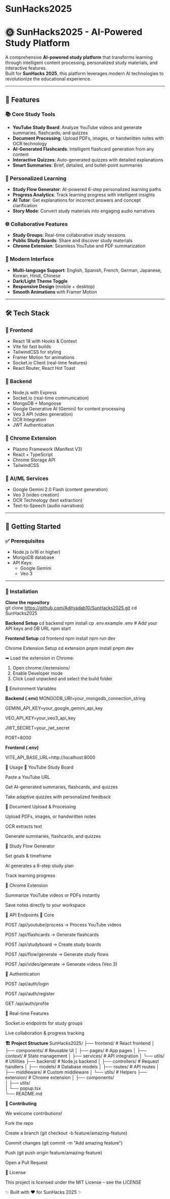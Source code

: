 # SunHacks2025
# 🌞 SunHacks2025 - AI-Powered Study Platform  

A comprehensive **AI-powered study platform** that transforms learning through intelligent content processing, personalized study materials, and interactive features.  
Built for **SunHacks 2025**, this platform leverages modern AI technologies to revolutionize the educational experience.  

---

## 🌟 Features  

### 📚 Core Study Tools  
- **YouTube Study Board**: Analyze YouTube videos and generate summaries, flashcards, and quizzes  
- **Document Processing**: Upload PDFs, images, or handwritten notes with OCR technology  
- **AI-Generated Flashcards**: Intelligent flashcard generation from any content  
- **Interactive Quizzes**: Auto-generated quizzes with detailed explanations  
- **Smart Summaries**: Brief, detailed, and bullet-point summaries  

### 🎯 Personalized Learning  
- **Study Flow Generator**: AI-powered 6-step personalized learning paths  
- **Progress Analytics**: Track learning progress with intelligent insights  
- **AI Tutor**: Get explanations for incorrect answers and concept clarification  
- **Story Mode**: Convert study materials into engaging audio narratives  

### 🌐 Collaborative Features  
- **Study Groups**: Real-time collaborative study sessions  
- **Public Study Boards**: Share and discover study materials  
- **Chrome Extension**: Seamless YouTube and PDF summarization  

### 🎨 Modern Interface  
- **Multi-language Support**: English, Spanish, French, German, Japanese, Korean, Hindi, Chinese  
- **Dark/Light Theme Toggle**  
- **Responsive Design** (mobile + desktop)  
- **Smooth Animations** with Framer Motion  

---

## 🛠 Tech Stack  

### 🔹 Frontend  
- React 18 with Hooks & Context  
- Vite for fast builds  
- TailwindCSS for styling  
- Framer Motion for animations  
- Socket.io Client (real-time features)  
- React Router, React Hot Toast  

### 🔹 Backend  
- Node.js with Express  
- Socket.io (real-time communication)  
- MongoDB + Mongoose  
- Google Generative AI (Gemini) for content processing  
- Veo 3 API (video generation)  
- OCR Integration  
- JWT Authentication  

### 🔹 Chrome Extension  
- Plasmo Framework (Manifest V3)  
- React + TypeScript  
- Chrome Storage API  
- TailwindCSS  

### 🔹 AI/ML Services  
- Google Gemini 2.0 Flash (content generation)  
- Veo 3 (video creation)  
- OCR Technology (text extraction)  
- Text-to-Speech (audio narratives)  

---

## 🚀 Getting Started  

### ✅ Prerequisites  
- Node.js (v16 or higher)  
- MongoDB database  
- API Keys:  
  - Google Gemini  
  - Veo 3  

---

### 🔧 Installation  

**Clone the repository**  
git clone https://github.com/Adityadab10/SunHacks2025.git
cd SunHacks2025

**Backend Setup**
cd backend
npm install
cp .env.example .env   # Add your API keys and DB URL
npm start

**Frontend Setup**
cd frontend
npm install
npm run dev

Chrome Extension Setup
cd extension
pnpm install
pnpm dev

➡ Load the extension in Chrome:

1. Open chrome://extensions/
2. Enable Developer mode
3. Click Load unpacked and select the build folder

🔑 Environment Variables

**Backend (.env)**
MONGODB_URI=your_mongodb_connection_string

GEMINI_API_KEY=your_google_gemini_api_key

VEO_API_KEY=your_veo3_api_key

JWT_SECRET=your_jwt_secret

PORT=8000

**Frontend (.env)**

VITE_API_BASE_URL=http://localhost:8000

📱 Usage
🎥 YouTube Study Board

Paste a YouTube URL

Get AI-generated summaries, flashcards, and quizzes

Take adaptive quizzes with personalized feedback

📄 Document Upload & Processing

Upload PDFs, images, or handwritten notes

OCR extracts text

Generate summaries, flashcards, and quizzes

🧭 Study Flow Generator

Set goals & timeframe

AI generates a 6-step study plan

Track learning progress

🧩 Chrome Extension

Summarize YouTube videos or PDFs instantly

Save notes directly to your workspace

🔧 API Endpoints
📌 Core

POST /api/youtube/process → Process YouTube videos

POST /api/flashcards → Generate flashcards

POST /api/studyboard → Create study boards

POST /api/flow/generate → Generate study flows

POST /api/video/generate → Generate videos (Veo 3)

🔑 Authentication

POST /api/auth/login

POST /api/auth/register

GET /api/auth/profile

🔴 Real-time Features

Socket.io endpoints for study groups

Live collaboration & progress tracking


**🏗 Project Structure**
SunHacks2025/
├── frontend/        # React frontend
│   ├── components/  # Reusable UI
│   ├── pages/       # App pages
│   ├── context/     # State management
│   ├── services/    # API integration
│   └── utils/       # Utilities
├── backend/         # Node.js backend
│   ├── controllers/ # Request handlers
│   ├── models/      # Database models
│   ├── routes/      # API routes
│   ├── middleware/  # Custom middleware
│   └── utils/       # Helpers
├── extension/       # Chrome extension
│   ├── components/  
│   ├── utils/       
│   └── popup.tsx   
└── README.md


**🤝 Contributing**

We welcome contributions!

Fork the repo

Create a branch (git checkout -b feature/amazing-feature)

Commit changes (git commit -m "Add amazing feature")

Push (git push origin feature/amazing-feature)

Open a Pull Request

📄 License

This project is licensed under the MIT License – see the LICENSE


✨ Built with ❤️ for SunHacks 2025 ✨
